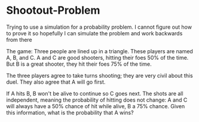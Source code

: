 # Shootout-Problem
Trying to use a simulation for a probability problem. I cannot figure out how to prove it so hopefully I can simulate the problem and work backwards from there

The game:
Three people are lined up in a triangle. These players are named A, B, and C.
A and C are good shooters, hitting their foes 50% of the time.
But B is a great shooter, they hit their foes 75% of the time.

The three players agree to take turns shooting; they are very civil about this duel.
They also agree that A will go first.

If A hits B, B won't be alive to continue so C goes next.
The shots are all independent, meaning the probability of hitting does not change:
A and C will always have a 50% chance of hit while alive, B a 75% chance.
Given this information, what is the probability that A wins?
